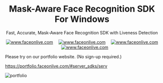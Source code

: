 <h1 align="center">Mask-Aware Face Recognition SDK For Windows</h1>
<p align="center">Fast, Accurate, Mask-Aware Face Recognition SDK with Liveness Detection</p>

<p align="center">
<a target="_blank" href="mailto:contact@faceonlive.com"><img src="https://img.shields.io/badge/email-contact@faceonlive.com-blue.svg?logo=gmail " alt="www.faceonlive.com"></a>&emsp;
<a target="_blank" href="https://t.me/faceonlive"><img src="https://img.shields.io/badge/telegram-@faceonlive-blue.svg?logo=telegram " alt="www.faceonlive.com"></a>&emsp;
<a target="_blank" href="https://wa.me/+17074043606"><img src="https://img.shields.io/badge/whatsapp-faceonlive-blue.svg?logo=whatsapp " alt="www.faceonlive.com"></a>&emsp;
<a target="_blank" href="skype:demidemi1125?chat"><img src="https://img.shields.io/badge/skype-demidemi1125-blue.svg?logo=skype " alt="www.faceonlive.com"></a>
</p>

Please try on our portfolio website. (No sign-up required.)

https://portfolio.faceonlive.com/#server_sdks/serv

![portfolio](https://user-images.githubusercontent.com/91896009/186426527-74ea478b-ac02-4b41-aeb9-a6386f216e4a.gif)
